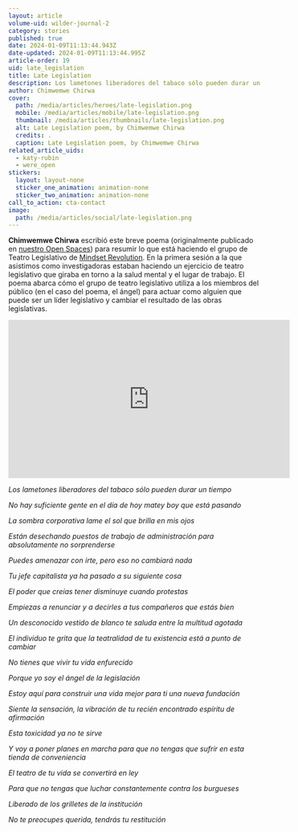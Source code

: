 ```yaml
---
layout: article
volume-uid: wilder-journal-2
category: stories
published: true
date: 2024-01-09T11:13:44.943Z
date-updated: 2024-01-09T11:13:44.995Z
article-order: 19
uid: late_legislation
title: Late Legislation
description: Los lametones liberadores del tabaco sólo pueden durar un tiempo...
author: Chimwemwe Chirwa
cover:
  path: /media/articles/heroes/late-legislation.png
  mobile: /media/articles/mobile/late-legislation.png
  thumbnail: /media/articles/thumbnails/late-legislation.png
  alt: Late Legislation poem, by Chimwemwe Chirwa
  credits: .
  caption: Late Legislation poem, by Chimwemwe Chirwa
related_article_uids:
  - katy-rubin
  - were_open
stickers:
  layout: layout-none
  sticker_one_animation: animation-none
  sticker_two_animation: animation-none
call_to_action: cta-contact
image:
  path: /media/articles/social/late-legislation.png
---
```

**Chimwemwe Chirwa** escribió este breve poema (originalmente publicado en [nuestro Open Spaces](https://openspaces.platoniq.net/processes/mindset-revolution-resources/f/386/posts/82?locale=es)) para resumir lo que está haciendo el grupo de Teatro Legislativo de [Mindset Revolution](https://next.journal.platoniq.net/es/wilder-journal-2/futures/revolutionmindset/). En la primera sesión a la que asistimos como investigadoras estaban haciendo un ejercicio de teatro legislativo que giraba en torno a la salud mental y el lugar de trabajo. El poema abarca cómo el grupo de teatro legislativo utiliza a los miembros del público (en el caso del poema, el ángel) para actuar como alguien que puede ser un líder legislativo y cambiar el resultado de las obras legislativas.

<iframe width="560" height="315" src="https://www.youtube.com/embed/Y49cu3_k1eE" title="YouTube video player" frameborder="0" allow="accelerometer; autoplay; clipboard-write; encrypted-media; gyroscope; picture-in-picture; web-share" allowfullscreen></iframe>

*Los lametones liberadores del tabaco sólo pueden durar un tiempo*

*No hay suficiente gente en el día de hoy matey boy que está pasando*

*La sombra corporativa lame el sol que brilla en mis ojos*

*Están desechando puestos de trabajo de administración para absolutamente no sorprenderse*

*Puedes amenazar con irte, pero eso no cambiará nada*

*Tu jefe capitalista ya ha pasado a su siguiente cosa*

*El poder que creías tener disminuye cuando protestas*

*Empiezas a renunciar y a decirles a tus compañeros que estás bien*

*Un desconocido vestido de blanco te saluda entre la multitud agotada*

*El individuo te grita que la teatralidad de tu existencia está a punto de cambiar*

*No tienes que vivir tu vida enfurecido* 

*Porque yo soy el ángel de la legislación*

*Estoy aquí para construir una vida mejor para ti una nueva fundación*

*Siente la sensación, la vibración de tu recién encontrado espíritu de afirmación*

*Esta toxicidad ya no te sirve* 

*Y voy a poner planes en marcha para que no tengas que sufrir en esta tienda de conveniencia*

*El teatro de tu vida se convertirá en ley* 

*Para que no tengas que luchar constantemente contra los burgueses* 

*Liberado de los grilletes de la institución* 

*No te preocupes querida, tendrás tu restitución*
